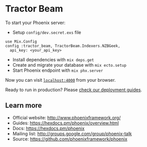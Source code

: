 # Tractor Beam

To start your Phoenix server:

  * Setup `config/dev.secret.exs` file
  ``` 
  use Mix.Config
  config :tractor_beam, TractorBeam.Indexers.NZBGeek,
    api_key: <your_api_key>
  ```
  * Install dependencies with `mix deps.get`
  * Create and migrate your database with `mix ecto.setup`
  * Start Phoenix endpoint with `mix phx.server`

Now you can visit [`localhost:4000`](http://localhost:4000) from your browser.

Ready to run in production? Please [check our deployment guides](https://hexdocs.pm/phoenix/deployment.html).

## Learn more

  * Official website: http://www.phoenixframework.org/
  * Guides: https://hexdocs.pm/phoenix/overview.html
  * Docs: https://hexdocs.pm/phoenix
  * Mailing list: http://groups.google.com/group/phoenix-talk
  * Source: https://github.com/phoenixframework/phoenix
